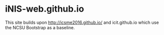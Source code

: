 iNIS-web.github.io
===================
This site builds upon http://icsme2016.github.io/ and icit.github.io which use the NCSU Bootstrap as a baseline.
